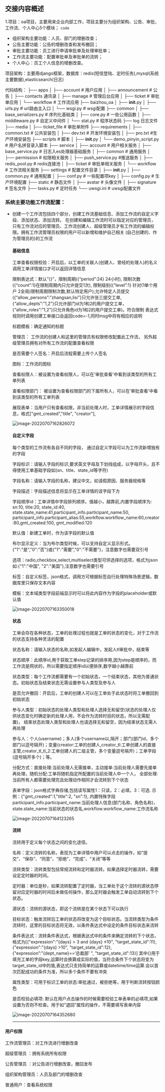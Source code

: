 ## 交接内容概述

1.项目：oa项目，主要用来企业内部工作，项目主要分为组织架构、公告、审批、工作流、个人中心5个模块；
`code`
- 组织架构主要功能：人员、部门的增删改查；
- 公告主要功能：公告的增删改查和发布撤回；
- 审批主要功能：员工进行申请审批单及处理审批单；
- 工作流主要功能：配置审批单及审批单的流转；
- 个人中心：员工个人信息的增删改查。

项目架构：主要用django框架，数据库：redis(短信登陆、定时任务),mysql(系统主要数据),elasticsearch(日志)



代码结构：
├── apps
│   ├── account  # 用户应用
│   ├── announcement # 公告
│   ├── contacts 通讯录
│   ├── manage # 管理后台应用
│   ├── ticket  # 审批单应用
│   └── workflow # 工作流应用
├── baizhou_oa
│   ├── __init__.py
│   ├── urls.py  # url路由主入口
│   └── wsgi.py # wsgi配置
├── common
│   ├── base_serializers.py # 序列化基础类
│   ├── core.py # 一些公用函数
│   ├── middleware.py  # 自定义中间件
│   └── stat.py # 程序状态码
├── log 日志文件
├── media
│   ├── ticket_file  # 审批单附件
├── requirements
│   ├── common.txt  # 公共安装包
│   ├── dev.txt # 开发环境安装包
│   ├── pro.txt #生产环境安装包
├── scripts # 脚本
│   ├── __init__.py
│   └── demo_pinyin_script.py # 用户名拼音录入脚本
├── service
│   ├── account # 用户相关服务
│   ├── base_service.py  # 日志入es处理器基础服务
│   ├── common # 通用服务
│   ├── permission # 权限相关服务
│   ├── push_service.py #推送服务
│   ├── redis_pool.py # redis连接池
│   ├── ticket # 审批单相关服务
│   └── workflow # 工作流相关服务
├── settings # 配置文件目录
│   ├── __init__.py
│   ├── common.py # 通用配置
│   ├── conf.py # 一些配置项key
│   ├── config.py # 生产环境配置
├── static # 静态文件
│   ├── avatar # 头像文件
│   ├── signature # 签名文件
├── tasks.py # 定时任务
└── uwsgi.ini # uwsgi配置文件

### 系统主要功能工作流配置：

- 创建一个工作流包括四个部分，创建工作流基础信息、添加工作流的自定义字段、添加状态、添加流转。 在创建和编辑工作流时可以指定对应的管理员， 只有工作流对应的管理员、工作流创建人、超级管理员才有工作流的编辑权限。拥有工作流管理员权限的用户可以新增和维护自己相关 (自己创建的、作为管理员的)的工作流

  #### 基础信息

  工单查看权限校验：开启后，以工单的关联人(创建人、曾经的处理人)的名义调用工单详情接口才可以返回详情信息

  限制表达式：默认”{}”，限制周期({“period”:24} 24小时), 限制次数({“count”:1}在限制周期内只允许提交1次), 限制级别({“level”:1} 针对(1单个用户 2全局)限制周期限制次数,默认特定用户);允许特定人员提交({“allow_persons”:”zhangsan,lisi”}只允许张三提交工单, {“allow_depts”:”1,2”}只允许部门id为1和2的用户提交工单，{“allow_roles”:”1,2”}只允许角色id为1和2的用户提交工单)。符合限制 表达式规则时调用创建工单接口会返回code=-1,同时msg中将有相应的说明

  标题模板：确定通知的标题

  管理员： 工作流的创建人和这里的管理员有权限修改配置此工作流， 另外超级管理员拥有对所有工作流的配置查看权限

  是否需要个人签名：开启后流程需要上传个人签名

  图标：工作流的图标

  查看权限人：被设置为查看权限人，可以在’审批查看'中看到该类型的所有工单列表

  查看权限部门： 被设置为查看权限部门的下属所有人，可以在’审批查看'中看到该类型的所有工单列表

  展现表单：当用户只有查看权限，非当前处理人时，工单详情展示的字段信息，格式["gmt_created","title", "creator"],

  ![image-20220707162826072](交接文档.assets/image-20220707162826072.png)

  #### 自定义字段

  每个类型的工作流有各自不同的字段， 通过自定义字段可以为工作流新增独有的字段

  字段标识：请输入字段的标识,要求英文字母及下划线组成，以字母开头，且不得使用工单基础字段如(sn、title、state_id等字符)

  字段名称：请输入字段的名称，建议中文，如请假原因、服务器规格等

  字段描述：字段描述信息将显示在工单详情的该字段下方

  字段顺序id：工单详情中字段排列顺序。值越小，越靠前,内置字段顺序为: sn:10, title:20, state_id:40, state.state_name:41,participant_info.participant_name:50, participant_info.participant_alias:55,workflow.workflow_name:60,creator:80,gmt_created:100, gmt_modified:120

  默认值：新建工单时，作为该字段的默认值

  布尔显示定义：当为布尔类型时候，可以支持自定义显示形式。{"1":"是","0":"否"}或{"1":"需要","0":"不需要"}，注意数字也需要双引号

  选项：radio,checkbox,select,multiselect类型可供选择的选项，格式为json如:{"1":"中国", "2":"美国"},注意数字也需要引号

  标签：自定义标签，json格式，调用方可根据标签自行处理特殊场景逻辑，数据库里只保存文本内容

  模板：文本域类型字段前端显示时可以将此内容作为字段的placeholder或默认值

  ![image-20220707163350018](交接文档.assets/image-20220707163350018.png)

  #### 状态

  工单会存在各种状态，工单的处理过程也就是工单的状态的变化，对于工作流的状态支持各种灵活的配置

  状态名称：请输入状态的名称,如发起人编辑中，发起人tl审批中，结束等

  状态顺序：此顺序id,用于获取工单step记录的排序用,因为step是顺序的，而工作流是网状的，所以需要指定顺序id以便排序,数字越小越靠前

  状态类型：每个工作流都需要有一个初始状态，一个结束状态，其他为普通状态。初始状态及结束状态无需设置参与人类型及参与人

  是否允许撤回：开启后，工单的创建人可以在工单处于此状态时将工单撤回到初始状态

  参与人类型：初始状态的处理人类型和处理人选择无和留空(状态的处理人仅供状态变化时确定新的处理人用，不会作为流转时目的状态，所以无需配置)， 结束状态处理人类型和处理人也请选择无和留空，因为结束状态无需人再处理

  参与人：个人(username)；多人(多个username以,隔开；部门(部门id，多个部门以逗号隔开)；变量(creator:工单的创建人,creator_tl:工单创建人的直接主管,creator_tl_tl_2:工单创建人的二级主管，多个变量逗号隔开)；工单字段(逗号隔开多个)；等。

  分配方式：直接处理:当前处理人无需接单，主动接单:当前处理人需要先接单再处理，随机分配:工单将随机指定所配置的当前处理人中一个人， 全部处理:当前所有人都需要处理完且处理动作相同才会流转到下个状态

  表单字段：json格式字典存储,包括读写属性1：只读，2：必填，3：可选. 示例：{"gmt_created":1,"title":2, "sn":1}, 内置特殊字段participant_info.participant_name:当前处理人信息(部门名称、角色名称)，state.state_name:当前状态的状态名,workflow.workflow_name:工作流名称

  ![image-20220707164123265](交接文档.assets/image-20220707164123265.png)

  #### 流转

  流转用于定义每个状态之间的变化途径。

  名称：定义流转的名称，表现为工单详情中用户可以点击的操作，如“提交”、“保存”、“同意”、“拒绝”、“完成”、“关闭”等等

  流转类型：流转类型包括常规流转和定时器流转。如果选择定时器流转，需要设定定时器的时间。

  定时器：单位是秒，如果流转配置了定时器，当工单处于这个流转的源状态停留对应定时器的时间后未做任何操作，那么定时器会触发工单自动流转到下个状态。

  源状态：流转的源状态，即这个流转是在某个状态下可以执行

  目标状态：触发流转后工单的状态将改变为这个目标状态。当流转类型为条件流转时，这里的目标状态将无效，以条件表达式中设定的条件目标状态来流转

  条件表达式：流转条件表达式，根据表达式中的条件来确定流转的下个状态，格式为[{"expression":"{days} > 3 and {days} ≤10", "target_state_id":11},{"expression":"{days} >10", "target_state_id":12},{"expression”:”{dept_name}==‘总裁部’ ", "target_state_id":13}] 其中{}用于填充工单的字段key,运算时会换算成实际的值，当符合条件下个状态将变为target_state_id中的值,表达式只支持简单的运算或datetime/time运算.会以首次匹配成功的条件为准，所以多个条件不要有冲突

  属性类型：可用于标识工单的状态:审批通过，被拒绝等，用于判断流转按钮颜色

  是否校验必填项: 默认在用户点击操作的时候需要校验工单表单的必填项,如果设置为否则不检查。用于如”退回”属性的操作，不需要填写表单内容

  ![image-20220707164352680](交接文档.assets/image-20220707164352680.png)

  ------

#### 用户权限

工作流管理员：对工作流进行增删改查

超级管理员 ：拥有系统所有权限

公告管理员 ：对公告进行增删改查，撤回发布

组织架构管理员：人员及部门的增删改查

普通用户：查看系统权限